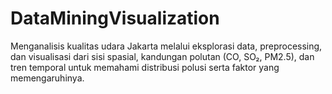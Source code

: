 # DataMiningVisualization
Menganalisis kualitas udara Jakarta melalui eksplorasi data, preprocessing, dan visualisasi dari sisi spasial, kandungan polutan (CO, SO₂, PM2.5), dan tren temporal untuk memahami distribusi polusi serta faktor yang memengaruhinya.
